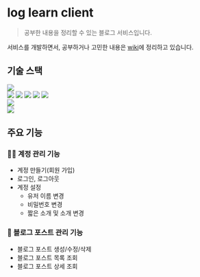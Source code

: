 # log learn client

> 공부한 내용을 정리할 수 있는 블로그 서비스입니다.

서비스를 개발하면서, 공부하거나 고민한 내용은 [wiki](https://github.com/rookie7my/log-learn-client/wiki)에 정리하고 있습니다.

## 기술 스택
<div>
    <img src="https://img.shields.io/badge/JavaScript-F7DF1E?style=flat&logo=javascript&logoColor=black" />
</div>
<div>
    <img src="https://img.shields.io/badge/React-61DAFB?style=flat&logo=react&logoColor=black" />
    <img src="https://img.shields.io/badge/Recoil-2C73D2?style=flat" />
    <img src="https://img.shields.io/badge/React%20Query-FF4154?style=flat&logo=react%20query&logoColor=black" />
    <img src="https://img.shields.io/badge/React%20Router-CA4245?style=flat&logo=react%20router&logoColor=black" />
    <img src="https://img.shields.io/badge/emotion-FE74D0?style=flat" />
</div>
<div>
    <img src="https://img.shields.io/badge/msw-FF3E00?style=flat" />
</div>
<div>
    <img src="https://img.shields.io/badge/Vite-646CFF?style=flat&logo=vite&logoColor=white" />
</div>


## 주요 기능

### 🧑‍💻 계정 관리 기능
- 계정 만들기(회원 가입)
- 로그인, 로그아웃
- 계정 설정
    - 유저 이름 변경
    - 비밀번호 변경
    - 짧은 소개 및 소개 변경

### 📄 블로그 포스트 관리 기능
- 블로그 포스트 생성/수정/삭제
- 블로그 포스트 목록 조회
- 블로그 포스트 상세 조회
